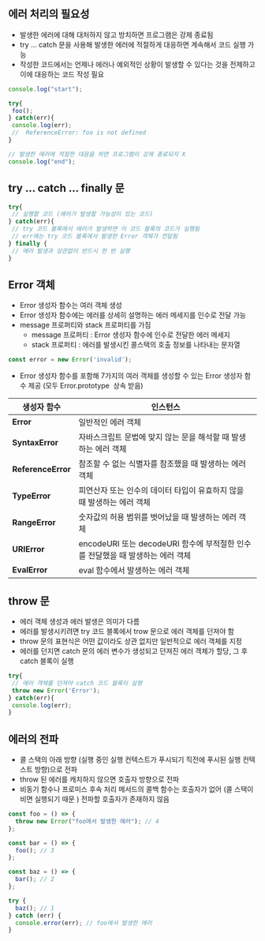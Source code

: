 ## **에러 처리의 필요성**

-   발생한 에러에 대해 대처하지 않고 방치하면 프로그램은 강제 종료됨
-   try ... catch 문을 사용해 발생한 에러에 적절하게 대응하면 계속해서 코드 실행 가능
-   작성한 코드에서는 언제나 에러나 예외적인 상황이 발생할 수 있다는 것을 전제하고 이에 대응하는 코드 작성 필요

``` javascript
console.log("start");

try{
 foo();
} catch(err){
 console.log(err);
 //  ReferenceError: foo is not defined
}

// 발생한 에러에 적절한 대응을 하면 프로그램이 강제 종료되지 X
console.log("end");
```

## **try ... catch ... finally 문**

``` javascript
try{
 // 실행할 코드 (에러가 발생할 가능성이 있는 코드)
} catch(err){
 // try 코드 블록에서 에러가 발생하면 이 코드 블록의 코드가 실행됨
 // err에는 try 코드 블록에서 발생한 Error 객체가 전달됨
} finally {
 // 에러 발생과 상관없이 반드시 한 번 실행
}
```

## **Error 객체**

-   Error 생성자 함수는 여러 객체 생성
-   Error 생성자 함수에는 에러를 상세히 설명하는 에러 메세지를 인수로 전달 가능
-   message 프로퍼티와 stack 프로퍼티를 가짐
    -   message 프로퍼티 : Error 생성자 함수에 인수로 전달한 에러 메세지
    -   stack 프로퍼티 : 에러를 발생시킨 콜스택의 호출 정보를 나타내는 문자열

``` javascript
const error = new Error('invalid');
```

-   Error 생성자 함수를 포함해 7가지의 여러 객체를 생성할 수 있는 Error 생성자 함수 제공 (모두 Error.prototype  상속 받음)

| **생성자 함수** | **인스턴스** |
| --- | --- |
| **Error** | 일반적인 에러 객체 |
| **SyntaxError** | 자바스크립트 문법에 맞지 않는 문을 해석할 때 발생하는 에러 객체 |
| **ReferenceError** | 참조할 수 없는 식별자를 참조했을 때 발생하는 에러 객체 |
| **TypeError** | 피연산자 또는 인수의 데이터 타입이 유효하지 않을 때 발생하는 에러 객체 |
| **RangeError** | 숫자값의 허용 범위를 벗어났을 때 발생하는 에러 객체 |
| **URIError** | encodeURI 또는 decodeURI 함수에 부적절한 인수를 전달했을 때 발생하는 에러 객체 |
| **EvalError** | eval 함수에서 발생하는 에러 객체 |

## **throw 문**

-   에러 객체 생성과 에러 발생은 의미가 다름
-   에러를 발생시키려면 try 코드 블록에서 trow 문으로 에러 객체를 던져야 함
-   throw 문의 표현식은 어떤 값이라도 상관 없지만 일반적으로 에러 객체를 지정
-   에러를 던지면 catch 문의 에러 변수가 생성되고 던져진 에러 객체가 할당, 그 후 catch 블록이 실행

``` javascript
try{
 // 에러 객체를 던져야 catch 코드 블록이 실행
 throw new Error('Error');
} catch(err){
 console.log(err);
}
```

## **에러의 전파**

-   콜 스택의 아래 방향 (실행 중인 실행 컨텍스트가 푸시되기 직전에 푸시된 실행 컨텍스트 방향)으로 전파
-   throw 된 에러를 캐치하지 않으면 호출자 방향으로 전파
-   비동기 함수나 프로미스 후속 처리 메서드의 콜백 함수는 호출자가 없어 (콜 스택이 비면 실행되기 때문 ) 전파할 호출자가 존재하지 않음

``` javascript
const foo = () => {
  throw new Error("foo에서 발생한 에러"); // 4️
};

const bar = () => {
  foo(); // 3️
};

const baz = () => {
  bar(); // 2️
};

try {
  baz(); // 1️
} catch (err) {
  console.error(err); // foo에서 발생한 에러
}
```
